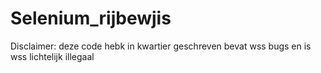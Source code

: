 # Selenium_rijbewjis
Disclaimer: deze code hebk in kwartier geschreven bevat wss bugs en is wss lichtelijk illegaal 
